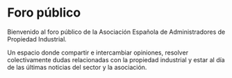 <style>
    #backgroundImage {
        background-image: url('assets/img/background_1.jpg');
    }

    #content h1 {
        text-align: center;
    }

    #content p {
        text-align: center;
        margin: 1em 3em;
    }

    @media screen and (max-width: 570px) {
        #content p {
            margin: 1em 10%;
        }
    }
</style>

# Foro público

Bienvenido al foro público de la Asociación Española de Administradores de Propiedad Industrial.

Un espacio donde compartir e intercambiar opiniones, resolver colectivamente dudas relacionadas con la propiedad industrial y estar al día de las últimas noticias del sector y la asociación.

<iframe id="forum_embed" src="javascript:void(0)" scrolling="no" frameborder="0" width="100%" height="700">Cargando...</iframe>
<script type="text/javascript">
  document.getElementById('forum_embed').src =
     'https://groups.google.com/a/aeapi.es/forum/embed/?place=forum/foro'
     + '&showsearch=true&showpopout=false&showtabs=false&hideforumtitle=true'
     + '&parenturl=' + encodeURIComponent(window.location.href);
</script>

